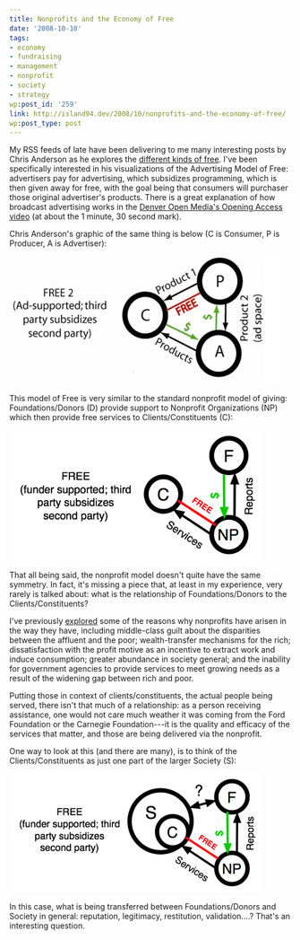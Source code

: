 ```yaml
---
title: Nonprofits and the Economy of Free
date: '2008-10-10'
tags:
- economy
- fundraising
- management
- nonprofit
- society
- strategy
wp:post_id: '259'
link: http://island94.dev/2008/10/nonprofits-and-the-economy-of-free/
wp:post_type: post
---
```


My RSS feeds of late have been delivering to me many interesting posts by Chris Anderson as he explores the [different kinds of free](http://www.longtail.com/the_long_tail/2008/09/revised-the-fou.html). I've been specifically interested in his visualizations of the Advertising Model of Free: advertisers pay for advertising, which subsidizes programming, which is then given away for free, with the goal being that consumers will purchaser those original advertiser's products. There is a great explanation of how broadcast advertising works in the [Denver Open Media's Opening Access video](http://video.google.com/videoplay?docid=4708457008927095699&hl=en) (at about the 1 minute, 30 second mark).

Chris Anderson's graphic of the same thing is below (C is Consumer, P is Producer, A is Advertiser):

![Advertising Model](2008-10-10-Nonprofits-and-the-Economy-of-Free/anderson-ad-free.png)

This model of Free is very similar to the standard nonprofit model of giving: Foundations/Donors (D) provide support to Nonprofit Organizations (NP) which then provide free services to Clients/Constituents (C):

![Nonprofit Donor Model](2008-10-10-Nonprofits-and-the-Economy-of-Free/nonprofit-free.png)

That all being said, the nonprofit model doesn't quite have the same symmetry. In fact, it's missing a piece that, at least in my experience, very rarely is talked about: what is the relationship of Foundations/Donors to the Clients/Constituents?

I've previously [explored](http://island94.org/node/253) some of the reasons why nonprofits have arisen in the way they have, including middle-class guilt about the disparities between the affluent and the poor; wealth-transfer mechanisms for the rich; dissatisfaction with the profit motive as an incentive to extract work and induce consumption; greater abundance in society general; and the inability for government agencies to provide services to meet growing needs as a result of the widening gap between rich and poor.

Putting those in context of clients/constituents, the actual people being served, there isn't that much of a relationship: as a person receiving assistance, one would not care much weather it was coming from the Ford Foundation or the Carnegie Foundation---it is the quality and efficacy of the services that matter, and those are being delivered via the nonprofit.

One way to look at this (and there are many), is to think of the Clients/Constituents as just one part of the larger Society (S):

![Nonprofit Donor Model with Society](2008-10-10-Nonprofits-and-the-Economy-of-Free/nonprofit-society-free.png)

In this case, what is being transferred between Foundations/Donors and Society in general: reputation, legitimacy, restitution, validation....? That's an interesting question.
